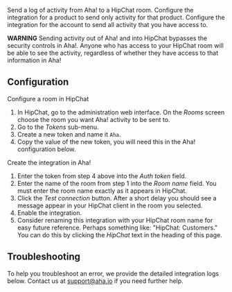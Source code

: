 Send a log of activity from Aha! to a HipChat room. Configure the integration for a product to send only activity for that product. Configure the integration for the account to send all activity that you have access to.

**WARNING** Sending activity out of Aha! and into HipChat bypasses the security controls in Aha!. Anyone who has access to your HipChat room will be able to see the activity, regardless of whether they have access to that information in Aha!

## Configuration

Configure a room in HipChat

1. In HipChat, go to the administration web interface. On the _Rooms_ screen choose the room you want Aha! activity to be sent to.
2. Go to the _Tokens_ sub-menu.
3. Create a new token and name it `Aha`.
4. Copy the value of the new token, you will need this in the Aha! configuration below.

Create the integration in Aha!

1. Enter the token from step 4 above into the _Auth token_ field.
2. Enter the name of the room from step 1 into the _Room name_ field. You must enter the room name exactly as it appears in HipChat.
3. Click the _Test connection_ button. After a short delay you should see a message appear in your HipChat client in the room you selected.
4. Enable the integration.
5. Consider renaming this integration with your HipChat room name for easy future reference. Perhaps something like: "HipChat: Customers." You can do this by clicking the _HipChat_ text in the heading of this page.

## Troubleshooting

To help you troubleshoot an error, we provide the detailed integration logs below. Contact us at support@aha.io if you need further help.